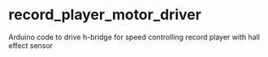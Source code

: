 # record_player_motor_driver
Arduino code to drive h-bridge for speed controlling record player with hall effect sensor
